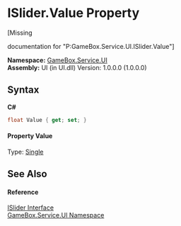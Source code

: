 # ISlider.Value Property 
 

\[Missing <summary> documentation for "P:GameBox.Service.UI.ISlider.Value"\]

**Namespace:**&nbsp;<a href="6561cbd8-2bda-7a52-d42a-1887a2a36ffd">GameBox.Service.UI</a><br />**Assembly:**&nbsp;UI (in UI.dll) Version: 1.0.0.0 (1.0.0.0)

## Syntax

**C#**<br />
``` C#
float Value { get; set; }
```


#### Property Value
Type: <a href="http://msdn2.microsoft.com/zh-cn/library/3www918f" target="_blank">Single</a>

## See Also


#### Reference
<a href="f3b943e4-3eb7-fc58-2a4c-912ba2aca577">ISlider Interface</a><br /><a href="6561cbd8-2bda-7a52-d42a-1887a2a36ffd">GameBox.Service.UI Namespace</a><br />